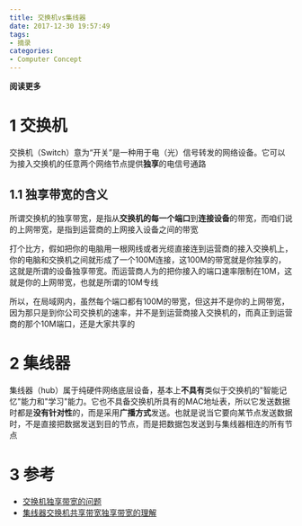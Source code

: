 ```yaml
---
title: 交换机vs集线器
date: 2017-12-30 19:57:49
tags: 
- 摘录
categories: 
- Computer Concept
---
```


**阅读更多**

<!--more-->

# 1 交换机

交换机（Switch）意为“开关”是一种用于电（光）信号转发的网络设备。它可以为接入交换机的任意两个网络节点提供**独享**的电信号通路

## 1.1 独享带宽的含义

所谓交换机的独享带宽，是指从**交换机的每一个端口**到**连接设备**的带宽，而咱们说的上网带宽，是指到运营商的上网接入设备之间的带宽

打个比方，假如把你的电脑用一根网线或者光缆直接连到运营商的接入交换机上，你的电脑和交换机之间就形成了一个100M连接，这100M的带宽就是你独享的，这就是所谓的设备独享带宽。而运营商人为的把你接入的端口速率限制在10M，这就是你的上网带宽，也就是所谓的10M专线

所以，在局域网内，虽然每个端口都有100M的带宽，但这并不是你的上网带宽，因为那只是到你公司交换机的速率，并不是到运营商接入交换机的，而真正到运营商的那个10M端口，还是大家共享的

# 2 集线器

集线器（hub）属于纯硬件网络底层设备，基本上**不具有**类似于交换机的"智能记忆"能力和"学习"能力。它也不具备交换机所具有的MAC地址表，所以它发送数据时都是**没有针对性**的，而是采用**广播方式**发送。也就是说当它要向某节点发送数据时，不是直接把数据发送到目的节点，而是把数据包发送到与集线器相连的所有节点

# 3 参考

* [交换机独享带宽的问题](https://zhidao.baidu.com/question/496477588.html)
* [集线器交换机共享带宽独享带宽的理解](http://blog.csdn.net/grady1234/article/details/44804423)
